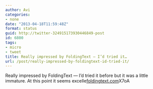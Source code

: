 ```yaml
---
author: Avi
categories:
- none
date: "2013-04-18T11:59:48Z"
format: status
guid: http://twitter-324915173930446849-post
id: 6800
tags:
- micro
- tweet
title: Really impressed by FoldingText — I’d tried it…
url: /post/really-impressed-by-foldingtext-id-tried-it/
---
```

Really impressed by FoldingText — I’d tried it before but it was a little immature. At this point it seems excelle[foldingtext.com](http://www.foldingtext.com/)X7oA